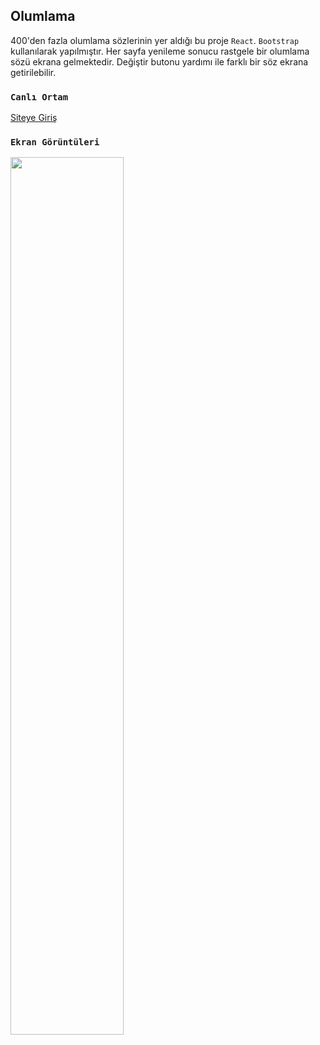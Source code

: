 
## Olumlama

400'den fazla olumlama sözlerinin yer aldığı bu proje `React`. `Bootstrap` kullanılarak yapılmıştır. Her sayfa yenileme sonucu rastgele bir olumlama sözü ekrana gelmektedir. Değiştir butonu yardımı ile farklı bir söz ekrana getirilebilir.


### `Canlı Ortam`

 [Siteye Giriş
](https://olumlama.netlify.app/) 
 
 ### `Ekran Görüntüleri`
 <img src="https://i.hizliresim.com/bbab8d8.jpg" width=60% height=60%>


